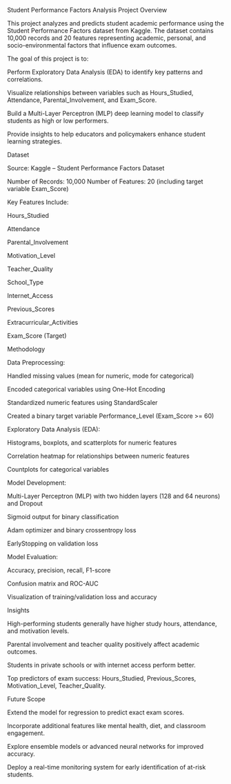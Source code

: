 Student Performance Factors Analysis
Project Overview

This project analyzes and predicts student academic performance using the Student Performance Factors dataset from Kaggle. The dataset contains 10,000 records and 20 features representing academic, personal, and socio-environmental factors that influence exam outcomes.

The goal of this project is to:

Perform Exploratory Data Analysis (EDA) to identify key patterns and correlations.

Visualize relationships between variables such as Hours_Studied, Attendance, Parental_Involvement, and Exam_Score.

Build a Multi-Layer Perceptron (MLP) deep learning model to classify students as high or low performers.

Provide insights to help educators and policymakers enhance student learning strategies.

Dataset

Source: Kaggle – Student Performance Factors Dataset

Number of Records: 10,000
Number of Features: 20 (including target variable Exam_Score)

Key Features Include:

Hours_Studied

Attendance

Parental_Involvement

Motivation_Level

Teacher_Quality

School_Type

Internet_Access

Previous_Scores

Extracurricular_Activities

Exam_Score (Target)

Methodology

Data Preprocessing:

Handled missing values (mean for numeric, mode for categorical)

Encoded categorical variables using One-Hot Encoding

Standardized numeric features using StandardScaler

Created a binary target variable Performance_Level (Exam_Score >= 60)

Exploratory Data Analysis (EDA):

Histograms, boxplots, and scatterplots for numeric features

Correlation heatmap for relationships between numeric features

Countplots for categorical variables

Model Development:

Multi-Layer Perceptron (MLP) with two hidden layers (128 and 64 neurons) and Dropout

Sigmoid output for binary classification

Adam optimizer and binary crossentropy loss

EarlyStopping on validation loss

Model Evaluation:

Accuracy, precision, recall, F1-score

Confusion matrix and ROC-AUC

Visualization of training/validation loss and accuracy

Insights

High-performing students generally have higher study hours, attendance, and motivation levels.

Parental involvement and teacher quality positively affect academic outcomes.

Students in private schools or with internet access perform better.

Top predictors of exam success: Hours_Studied, Previous_Scores, Motivation_Level, Teacher_Quality.

Future Scope

Extend the model for regression to predict exact exam scores.

Incorporate additional features like mental health, diet, and classroom engagement.

Explore ensemble models or advanced neural networks for improved accuracy.

Deploy a real-time monitoring system for early identification of at-risk students.